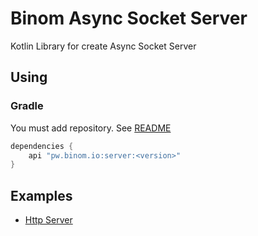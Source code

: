 # Binom Async Socket Server
Kotlin Library for create Async Socket Server

## Using
### Gradle
You must add repository. See [README](../README.md)
```groovy
dependencies {
    api "pw.binom.io:server:<version>"
}
```

## Examples
* [Http Server](../examples/httpServer)